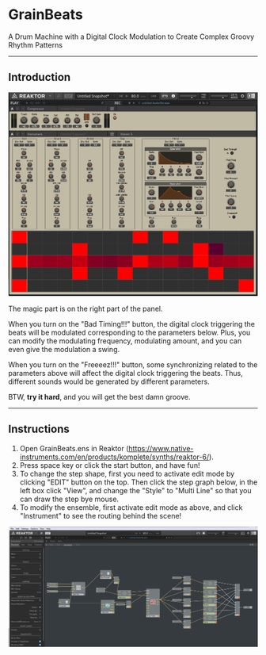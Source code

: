 # GrainBeats

A Drum Machine with a Digital Clock Modulation to Create Complex Groovy Rhythm Patterns

-------

## Introduction

![Panel](panel.png)

The magic part is on the right part of the panel. 

When you turn on the "Bad Timing!!!" button, the digital clock triggering the beats will be modulated corresponding to the parameters below. Plus, you can modify the modulating frequency, modulating amount, and you can even give the modulation a swing.

When you turn on the "Freeeez!!!" button, some synchronizing related to the parameters above will affect the digital clock triggering the beats. Thus, different sounds would be generated by different parameters.

BTW, **try it hard**, and you will get the best damn groove. 

-------

## Instructions

1. Open GrainBeats.ens in Reaktor (https://www.native-instruments.com/en/products/komplete/synths/reaktor-6/).
2. Press space key or click the start button, and have fun!
3. To change the step shape, first you need to activate edit mode by clicking "EDIT" button on the top. Then click  the step graph below, in the left box click "View", and change the "Style" to "Multi Line" so that you can draw the step bye mouse.
4. To modify the ensemble, first activate edit mode as above, and click "Instrument" to see the routing behind the scene!

![Interfaces](instrument.png)

